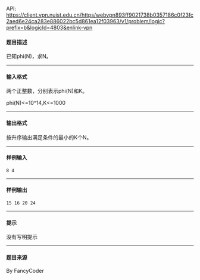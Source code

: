 API: https://client.vpn.nuist.edu.cn/https/webvpn893ff9021738b0357186c0f23fc2aed6e24ca283e886022bc5d861ea12f03963/v1/problem/logic?prefix=b&logicId=4803&enlink-vpn

#### 题目描述

已知phi(N)，求N。

---

#### 输入格式

两个正整数，分别表示phi(N)和K。

phi(N)<=10^14,K<=1000

---

#### 输出格式

按升序输出满足条件的最小的K个N。

---

#### 样例输入
```
8 4

```

---

#### 样例输出
```
15 16 20 24
```

---

#### 提示

没有写明提示

---

#### 题目来源

By FancyCoder